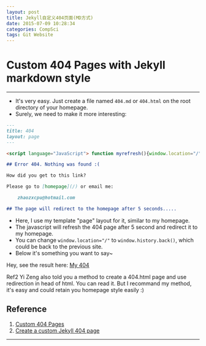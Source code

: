 ```yaml
---
layout: post
title: Jekyll自定义404页面(MD方式)
date: 2015-07-09 10:28:34
categories: CompSci
tags: Git Website
---
```


# Custom 404 Pages with Jekyll markdown style

-----

- It's very easy. Just create a file named `404.md` or `404.html` on the root directory of your homepage.
- Surely, we need to make it more interesting:

~~~markdown
---
title: 404
layout: page
---

<script language="JavaScript"> function myrefresh(){window.location="/";}setTimeout('myrefresh()',5000);</script>

## Error 404. Nothing was found :(   

How did you get to this link?

Please go to [homepage](/) or email me:

    zhaozxcpu@hotmail.com

## The page will redirect to the homepage after 5 seconds.....

~~~

- Here, I use my template "page" layout for it, similar to my homepage. 
- The javascript will refresh the 404 page after 5 second and redirect it to my homepage.
- You can change `window.location="/"` to `window.history.back()`, which could be back to the previous site.
- Below it's something you want to say~

Hey, see the result here: [My 404](http://platinhom.github.io/404)

Ref2 Yi Zeng also told you a method to create a 404.html page and use redirection in head of html. You can read it. But I recommand my method, it's easy and could retain you homepage style easily :)

## Reference
1. [Custom 404 Pages](https://help.github.com/articles/custom-404-pages/)
2. [Create a custom Jekyll 404 page](http://yizeng.me/2013/05/26/create-a-custom-jekyll-404-page/)

---
